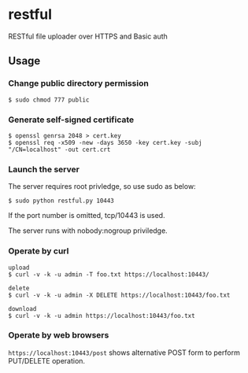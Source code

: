 # restful

RESTful file uploader over HTTPS and Basic auth


## Usage

### Change public directory permission

```
$ sudo chmod 777 public
```


### Generate self-signed certificate

```
$ openssl genrsa 2048 > cert.key
$ openssl req -x509 -new -days 3650 -key cert.key -subj "/CN=localhost" -out cert.crt
```


### Launch the server

The server requires root privledge, so use sudo as below:

```
$ sudo python restful.py 10443
```

If the port number is omitted, tcp/10443 is used.

The server runs with nobody:nogroup priviledge.


### Operate by curl

```
upload
$ curl -v -k -u admin -T foo.txt https://localhost:10443/

delete
$ curl -v -k -u admin -X DELETE https://localhost:10443/foo.txt

download
$ curl -v -k -u admin https://localhost:10443/foo.txt
```

### Operate by web browsers

`https://localhost:10443/post` shows alternative POST form to perform PUT/DELETE operation.
